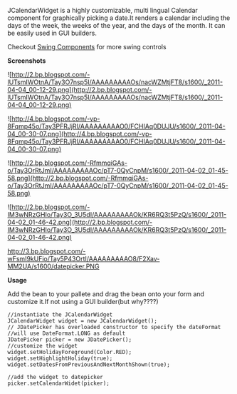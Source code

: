 JCalendarWidget is a highly customizable, multi lingual Calendar component for graphically picking a date.It renders a calendar including the days of the week, the weeks of the year, and the days of the month. It can be easily used in GUI builders.

Checkout [Swing Components](https://code.google.com/p/swing-components/) for more swing controls

**Screenshots**

![http://2.bp.blogspot.com/-lUTsmIWOtnA/Tay3O7nsp5I/AAAAAAAAAOs/nacWZMtjFT8/s1600/_2011-04-04_00-12-29.png](http://2.bp.blogspot.com/-lUTsmIWOtnA/Tay3O7nsp5I/AAAAAAAAAOs/nacWZMtjFT8/s1600/_2011-04-04_00-12-29.png)

![http://4.bp.blogspot.com/-vp-8Fqmp45o/Tay3PFRJjRI/AAAAAAAAAO0/FCHIAq0DUJU/s1600/_2011-04-04_00-30-07.png](http://4.bp.blogspot.com/-vp-8Fqmp45o/Tay3PFRJjRI/AAAAAAAAAO0/FCHIAq0DUJU/s1600/_2011-04-04_00-30-07.png)

![http://2.bp.blogspot.com/-RfmmqiGAs-o/Tay3OrRtJmI/AAAAAAAAAOc/pT7-0QyCnpM/s1600/_2011-04-02_01-45-58.png](http://2.bp.blogspot.com/-RfmmqiGAs-o/Tay3OrRtJmI/AAAAAAAAAOc/pT7-0QyCnpM/s1600/_2011-04-02_01-45-58.png)

![http://2.bp.blogspot.com/-IM3wNRzGHIo/Tay3O_3U5dI/AAAAAAAAAOk/KR6RQ3t5PzQ/s1600/_2011-04-02_01-46-42.png](http://2.bp.blogspot.com/-IM3wNRzGHIo/Tay3O_3U5dI/AAAAAAAAAOk/KR6RQ3t5PzQ/s1600/_2011-04-02_01-46-42.png)

http://3.bp.blogspot.com/-wFsmI9kUFio/Tay5P43OrtI/AAAAAAAAAO8/F2Xav-MM2UA/s1600/datepicker.PNG

**Usage**

Add the bean to your pallete and drag the bean onto your form and customize it.If not using a GUI builder(but why????)

```
//instantiate the JCalendarWidget
JCalendarWidget widget = new JCalendarWidget();
// JDatePicker has overloaded constructor to specify the dateFormat
//will use DateFormat.LONG as default
JDatePicker picker = new JDatePicker();
//customize the widget
widget.setHolidayForeground(Color.RED);
widget.setHighlightHoliday(true);
widget.setDatesFromPreviousAndNextMonthShown(true);

//add the widget to datepicker
picker.setCalendarWidet(picker);
```